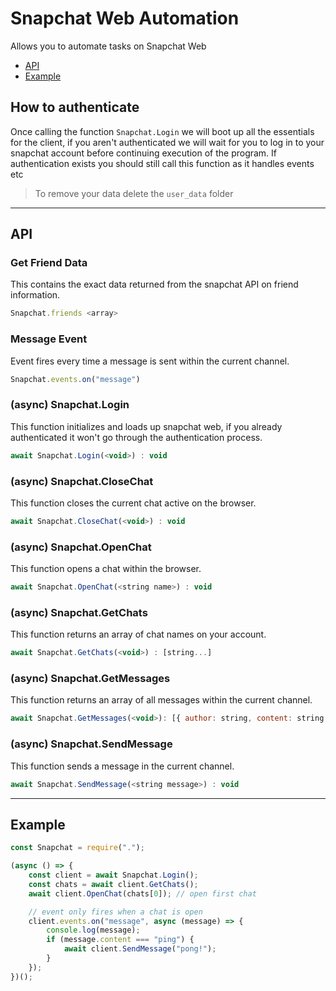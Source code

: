 # Snapchat Web Automation
Allows you to automate tasks on Snapchat Web
- [API](#api)
- [Example](#example)

## How to authenticate
Once calling the function `Snapchat.Login` we will boot up all the essentials for the client, if you aren't authenticated we will wait for you to log in to your snapchat account before continuing execution of the program. If authentication exists you should still call this function as it handles events etc
> To remove your data delete the `user_data` folder

---

## API

### Get Friend Data
This contains the exact data returned from the snapchat API on friend information.
```js
Snapchat.friends <array>
```

### Message Event
Event fires every time a message is sent within the current channel.
```js
Snapchat.events.on("message")
```

### (async) Snapchat.Login
This function initializes and loads up snapchat web, if you already authenticated it won't go through the authentication process.
```js
await Snapchat.Login(<void>) : void
```

### (async) Snapchat.CloseChat
This function closes the current chat active on the browser.
```js
await Snapchat.CloseChat(<void>) : void
```

### (async) Snapchat.OpenChat
This function opens a chat within the browser.
```js
await Snapchat.OpenChat(<string name>) : void
```

### (async) Snapchat.GetChats
This function returns an array of chat names on your account.
```js
await Snapchat.GetChats(<void>) : [string...]
```

### (async) Snapchat.GetMessages
This function returns an array of all messages within the current channel.
```js
await Snapchat.GetMessages(<void>): [{ author: string, content: string }...]
```

### (async) Snapchat.SendMessage
This function sends a message in the current channel.
```js
await Snapchat.SendMessage(<string message>) : void
```

---

## Example
```js
const Snapchat = require(".");

(async () => {
	const client = await Snapchat.Login();
	const chats = await client.GetChats();
	await client.OpenChat(chats[0]); // open first chat

	// event only fires when a chat is open
	client.events.on("message", async (message) => {
		console.log(message);
		if (message.content === "ping") {
			await client.SendMessage("pong!");
		}
	});
})();
```
